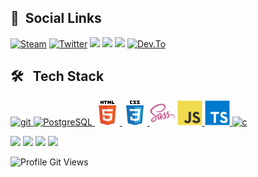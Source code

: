 ## 🐝 &nbsp;Social Links

[![Steam](https://img.shields.io/badge/Steam-000000?style=for-the-badge&logo=steam&logoColor=white)](https://steamcommunity.com/id/a2041545)
[![Twitter](https://img.shields.io/badge/Twitter-1DA1F2?style=for-the-badge&logo=twitter&logoColor=white)](https://twitter.com/gul___99)
  <a href="https://www.instagram.com/mngngb_/" target="_blank"><img src="https://img.shields.io/badge/-Instagram-%23E4405F?style=for-the-badge&logo=instagram&logoColor=white" target="_blank"></a> 
  <a href = "mailto:oi@mangangaba.com.br"><img src="https://img.shields.io/badge/-Gmail-%23333?style=for-the-badge&logo=gmail&logoColor=white" target="_blank"></a>
  <a href="https://www.linkedin.com/in/igoreduardogulak" target="_blank"><img src="https://img.shields.io/badge/-LinkedIn-%230077B5?style=for-the-badge&logo=linkedin&logoColor=white" target="_blank"></a>
[![Dev.To](https://img.shields.io/badge/dev.to-0A0A0A?style=for-the-badge&logo=dev.to&logoColor=white)](https://dev.to/mangangaba)
    
## 🛠 &nbsp; Tech Stack

<a href="https://git-scm.com/" target="_blank" rel="noreferrer"> <img src="https://www.vectorlogo.zone/logos/git-scm/git-scm-icon.svg" alt="git" width="40" height="40"/> </a> 
<a href="https://www.postgresql.org/" target="_blank" rel="noreferrer"> <img src="https://www.vectorlogo.zone/logos/postgresql/postgresql-icon.svg" alt="PostgreSQL" width="40" height="40"/> </a>  <a href="https://www.w3.org/html/" target="_blank" rel="noreferrer"> <img src="https://raw.githubusercontent.com/devicons/devicon/master/icons/html5/html5-original-wordmark.svg" alt="html5" width="40" height="40"/> </a> <a href="https://www.w3schools.com/css/" target="_blank" rel="noreferrer"> <img src="https://raw.githubusercontent.com/devicons/devicon/master/icons/css3/css3-original-wordmark.svg" alt="css3" width="40" height="40"/> </a> <img src="https://raw.githubusercontent.com/devicons/devicon/master/icons/sass/sass-original.svg" alt="sass" width="40" height="40"/> </a> <a href="https://developer.mozilla.org/en-US/docs/Web/JavaScript" target="_blank" rel="noreferrer"> <img src="https://raw.githubusercontent.com/devicons/devicon/master/icons/javascript/javascript-original.svg" alt="javascript" width="40" height="40"/> </a> <a href="https://www.typescriptlang.org/" target="_blank" rel="noreferrer"> <img src="https://raw.githubusercontent.com/devicons/devicon/master/icons/typescript/typescript-original.svg" alt="typescript" width="40" height="40"/> </a> <a href="https://angular.io/" target="_blank" rel="noreferrer"> <img src="https://www.vectorlogo.zone/logos/angular/angular-icon.svg" alt="c" width="40" height="40"/> </a>

![](http://github-readme-streak-stats.herokuapp.com?user=gu-lak&theme=tokyonight)
![](http://github-profile-summary-cards.vercel.app/api/cards/profile-details?username=gu-lak&theme=tokyonight)
![](http://github-profile-summary-cards.vercel.app/api/cards/stats?username=gu-lak&theme=tokyonight)
![](http://github-profile-summary-cards.vercel.app/api/cards/most-commit-language?username=gu-lak&theme=tokyonight)

<img src="https://komarev.com/ghpvc/?username=gu-lak&color=green" alt="Profile Git Views"/>

